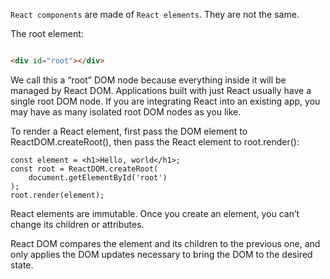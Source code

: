 `React components` are made of `React elements`. They are not the same.

The root element:

```html

<div id="root"></div>
```

We call this a “root” DOM node because everything inside it will be managed by React DOM. Applications built with just
React usually have a single root DOM node. If you are integrating React into an existing app, you may have as many
isolated root DOM nodes as you like.

To render a React element, first pass the DOM element to ReactDOM.createRoot(), then pass the React element to
root.render():

```tsx
const element = <h1>Hello, world</h1>;
const root = ReactDOM.createRoot(
    document.getElementById('root')
);
root.render(element);
```

React elements are immutable. Once you create an element, you can’t change its children or attributes.

React DOM compares the element and its children to the previous one, and only applies the DOM updates necessary to bring
the DOM to the desired state.
